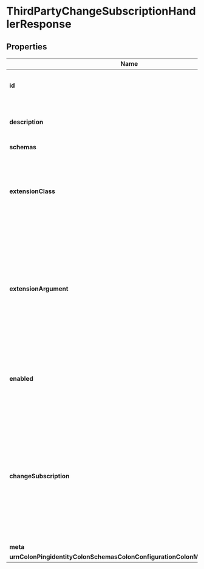 

# ThirdPartyChangeSubscriptionHandlerResponse


## Properties

| Name | Type | Description | Notes |
|------------ | ------------- | ------------- | -------------|
|**id** | **String** | Name of the Change Subscription Handler |  |
|**description** | **String** | A description for this Change Subscription Handler |  [optional] |
|**schemas** | **List&lt;EnumthirdPartyChangeSubscriptionHandlerSchemaUrn&gt;** |  |  |
|**extensionClass** | **String** | The fully-qualified name of the Java class providing the logic for the Third Party Change Subscription Handler. |  |
|**extensionArgument** | **List&lt;String&gt;** | The set of arguments used to customize the behavior for the Third Party Change Subscription Handler. Each configuration property should be given in the form &#39;name&#x3D;value&#39;. |  [optional] |
|**enabled** | **Boolean** | Indicates whether this change subscription handler is enabled within the server. |  |
|**changeSubscription** | **List&lt;String&gt;** | The set of change subscriptions for which this change subscription handler should be notified. If no values are provided then it will be notified for all change subscriptions defined in the server. |  [optional] |
|**meta** | [**MetaMeta**](MetaMeta.md) |  |  [optional] |
|**urnColonPingidentityColonSchemasColonConfigurationColonMessagesColon20** | [**MetaUrnPingidentitySchemasConfigurationMessages20**](MetaUrnPingidentitySchemasConfigurationMessages20.md) |  |  [optional] |



